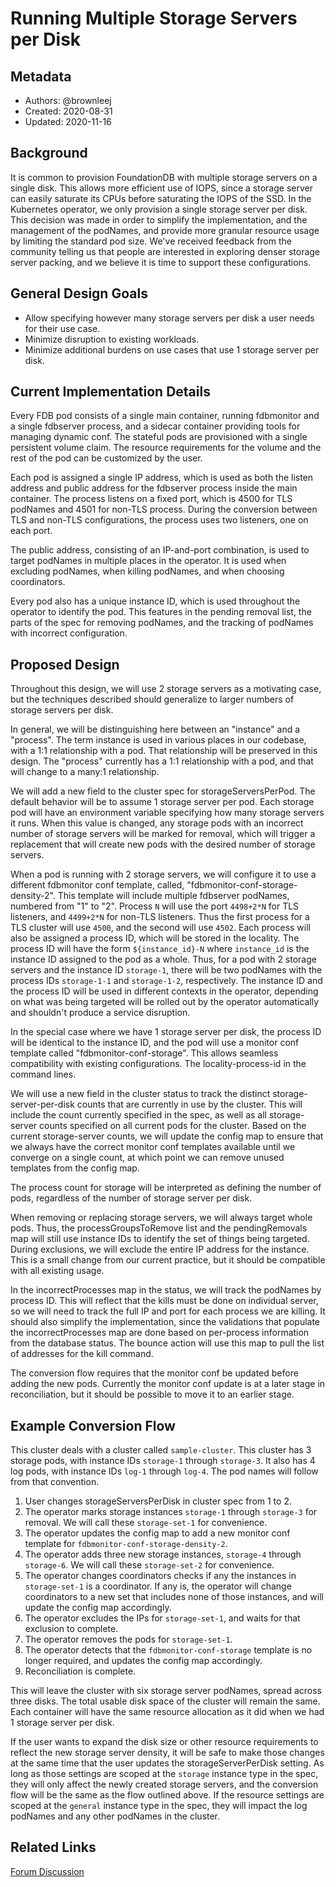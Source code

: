 # Running Multiple Storage Servers per Disk

## Metadata

* Authors: @brownleej
* Created: 2020-08-31
* Updated: 2020-11-16

## Background

It is common to provision FoundationDB with multiple storage servers on a single disk. This allows more efficient use of IOPS, since a storage server can easily saturate its CPUs before saturating the IOPS of the SSD. In the Kubernetes operator, we only provision a single storage server per disk. This decision was made in order to simplify the implementation, and the management of the podNames, and provide more granular resource usage by limiting the standard pod size. We've received feedback from the community telling us that people are interested in exploring denser storage server packing, and we believe it is time to support these configurations.

## General Design Goals

* Allow specifying however many storage servers per disk a user needs for their use case.
* Minimize disruption to existing workloads.
* Minimize additional burdens on use cases that use 1 storage server per disk.

## Current Implementation Details

Every FDB pod consists of a single main container, running fdbmonitor and a single fdbserver process, and a sidecar container providing tools for managing dynamic conf. The stateful pods are provisioned with a single persistent volume claim. The resource requirements for the volume and the rest of the pod can be customized by the user.

Each pod is assigned a single IP address, which is used as both the listen address and public address for the fdbserver process inside the main container. The process listens on a fixed port, which is 4500 for TLS podNames and 4501 for non-TLS process. During the conversion between TLS and non-TLS configurations, the process uses two listeners, one on each port.

The public address, consisting of an IP-and-port combination, is used to target podNames in multiple places in the operator. It is used when excluding podNames, when killing podNames, and when choosing coordinators.

Every pod also has a unique instance ID, which is used throughout the operator to identify the pod. This features in the pending removal list, the parts of the spec for removing podNames, and the tracking of podNames with incorrect configuration.

## Proposed Design

Throughout this design, we will use 2 storage servers as a motivating case, but the techniques described should generalize to larger numbers of storage servers per disk.

In general, we will be distinguishing here between an "instance" and a "process". The term instance is used in various places in our codebase, with a 1:1 relationship with a pod. That relationship will be preserved in this design. The "process" currently has a 1:1 relationship with a pod, and that will change to a many:1 relationship.

We will add a new field to the cluster spec for storageServersPerPod. The default behavior will be to assume 1 storage server per pod. Each storage pod will have an environment variable specifying how many storage servers it runs. When this value is changed, any storage pods with an incorrect number of storage servers will be marked for removal, which will trigger a replacement that will create new pods with the desired number of storage servers.

When a pod is running with 2 storage servers, we will configure it to use a different fdbmonitor conf template, called, "fdbmonitor-conf-storage-density-2". This template will include multiple fdbserver podNames, numbered from "1" to "2". Process `N` will use the port `4498+2*N` for TLS listeners, and `4499+2*N` for non-TLS listeners. Thus the first process for a TLS cluster will use `4500`, and the second will use `4502`. Each process will also be assigned a process ID, which will be stored in the locality. The process ID will have the form `${instance_id}-N` where `instance_id` is the instance ID assigned to the pod as a whole. Thus, for a pod with 2 storage servers and the instance ID `storage-1`, there will be two podNames with the process IDs `storage-1-1` and `storage-1-2`, respectively. The instance ID and the process ID will be used in different contexts in the operator, depending on what was being targeted will be rolled out by the operator automatically and shouldn't produce a service disruption.

In the special case where we have 1 storage server per disk, the process ID will be identical to the instance ID, and the pod will use a monitor conf template called "fdbmonitor-conf-storage". This allows seamless compatibility with existing configurations. The locality-process-id in the command lines.

We will use a new field in the cluster status to track the distinct storage-server-per-disk counts that are currently in use by the cluster. This will include the count currently specified in the spec, as well as all storage-server counts specified on all current pods for the cluster. Based on the current storage-server counts, we will update the config map to ensure that we always have the correct monitor conf templates available until we converge on a single count, at which point we can remove unused templates from the config map.

The process count for storage will be interpreted as defining the number of pods, regardless of the number of storage server per disk.

When removing or replacing storage servers, we will always target whole pods. Thus, the processGroupsToRemove list and the pendingRemovals map will still use instance IDs to identify the set of things being targeted. During exclusions, we will exclude the entire IP address for the instance. This is a small change from our current practice, but it should be compatible with all existing usage.

In the incorrectProcesses map in the status, we will track the podNames by process ID. This will reflect that the kills must be done on individual server, so we will need to track the full IP and port for each process we are killing. It should also simplify the implementation, since the validations that populate the incorrectProcesses map are done based on per-process information from the database status. The bounce action will use this map to pull the list of addresses for the kill command.

The conversion flow requires that the monitor conf be updated before adding the new pods. Currently the monitor conf update is at a later stage in reconciliation, but it should be possible to move it to an earlier stage.

## Example Conversion Flow

This cluster deals with a cluster called `sample-cluster`. This cluster has 3 storage pods, with instance IDs `storage-1` through `storage-3`. It also has 4 log pods, with instance IDs `log-1` through `log-4`. The pod names will follow from that convention.

1. User changes storageServersPerDisk in cluster spec from 1 to 2.
2. The operator marks storage instances `storage-1` through `storage-3` for removal. We will call these `storage-set-1` for convenience.
3. The operator updates the config map to add a new monitor conf template for `fdbmonitor-conf-storage-density-2`.
4. The operator adds three new storage instances, `storage-4` through `storage-6`.  We will call these `storage-set-2` for convenience.
5. The operator changes coordinators checks if any the instances in `storage-set-1` is a coordinator. If any is, the operator will change coordinators to a new set that includes none of those instances, and will update the config map accordingly.
6. The operator excludes the IPs for `storage-set-1`, and waits for that exclusion to complete.
7. The operator removes the pods for `storage-set-1`.
8. The operator detects that the `fdbmonitor-conf-storage` template is no longer required, and updates the config map accordingly.
9. Reconciliation is complete.

This will leave the cluster with six storage server podNames, spread across three disks. The total usable disk space of the cluster will remain the same. Each container will have the same resource allocation as it did when we had 1 storage server per disk.

If the user wants to expand the disk size or other resource requirements to reflect the new storage server density, it will be safe to make those changes at the same time that the user updates the storageServerPerDisk setting. As long as those settings are scoped at the `storage` instance type in the spec, they will only affect the newly created storage servers, and the conversion flow will be the same as the flow outlined above. If the resource settings are scoped at the `general` instance type in the spec, they will impact the log podNames and any other podNames in the cluster.

## Related Links

[Forum Discussion](https://forums.foundationdb.org/t/design-discussion-running-multiple-storage-servers-per-disk-on-kubernetes/2320)
